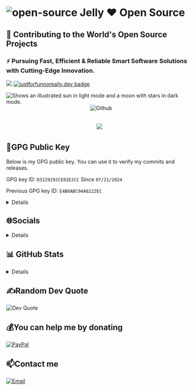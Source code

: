 # ![open-source](https://user-images.githubusercontent.com/79493862/130308685-60eee7b7-120a-45ae-8a41-35d090ae335c.png) Jelly ❤️ Open Source

## 🚀 Contributing to the World's Open Source Projects
### ⚡ Pursuing Fast, Efficient & Reliable Smart Software Solutions with Cutting-Edge Innovation.
[![](https://visitcount.itsvg.in/api?id=JellyObjeck&icon=2&color=11)](https://visitcount.itsvg.in)
[![justforfunnoreally.dev badge](https://img.shields.io/badge/justforfunnoreally-dev-9ff)](https://justforfunnoreally.dev)


<picture>
  <source media="(prefers-color-scheme: dark)" srcset="https://github.com/user-attachments/assets/35e9158f-be84-4828-bc34-e1b43467700a">
  <source media="(prefers-color-scheme: light)" srcset="https://github.com/user-attachments/assets/e3b8b56e-ad54-4a1c-a441-b2aff0a06b03">
  <img alt="Shows an illustrated sun in light mode and a moon with stars in dark mode." src="https://user-images.githubusercontent.com/25423296/163456779-a8556205-d0a5-45e2-ac17-42d089e3c3f8.png">
</picture>

<img width="55%" align="right" alt="Github" src="https://raw.githubusercontent.com/onimur/.github/master/.resources/git-header.svg" />

<h1 align="center">
  <a href="https://git.io/typing-svg">
    <img src="https://readme-typing-svg.herokuapp.com/?color=%23F18900&lines=Hello+There!+👋;Pleased+to+meet+you!;&center=true&size=30">
  </a>
</h1>

## 🔐GPG Public Key

Below is my GPG public key. You can use it to verify my commits and releases.

GPG key ID: `D3229292CE02E2CC` Since `07/21/2024`

Previous GPG key ID: `E4B0ABC94A6222EC`

<details>
<summary>Details</summary>

```bash
-----BEGIN PGP PUBLIC KEY BLOCK-----

mDMEZpx9axYJKwYBBAHaRw8BAQdAb9uP6RDVbuOFN4oRN0V48mE4cU6vefGCa03P
V+xon8m0M2VyYmFua3UgPDc5NDkzODYyK2VyYmFua3VAdXNlcnMubm9yZXBseS5n
aXRodWIuY29tPoiZBBMWCgBBAhsjBQsJCAcCAiICBhUKCQgLAgQWAgMBAh4HAheA
FiEE0xPJ0d6n9gTSBMQN0yKSks4C4swFAmacfbcFCVo5CVgACgkQ0yKSks4C4szg
awEAgk9fD+TOiyHqEz0wrkqMqNwrAraK3hUelHE+MzOG/oABAKpPQwHTlHKy3Hlw
KC8x013nMzDzGqA43zCSIT3FqwIHuDgEZpx9axIKKwYBBAGXVQEFAQEHQIGMbc1V
xb15GHhuOZ690O5itB0AvDSMoxk2crqnPxllAwEIB4h+BBgWCgAmAhsMFiEE0xPJ
0d6n9gTSBMQN0yKSks4C4swFAmacfbcFCVo5CVgACgkQ0yKSks4C4sx4HQEAwbN9
zvtUBd+7azc757qGouo/bM5F78h/Yaja2qXmgkUA/AslwrChaPRmJrXehq84vNNK
fO0zePeXc3PrI10/iR4O
=nP8o
-----END PGP PUBLIC KEY BLOCK-----
```

</details>


## 🌐Socials

[//]: # (<details>)

[//]: # (<summary>Details</summary>)

[//]: # ()
[//]: # ([![Discord]&#40;https://img.shields.io/badge/Discord-%237289DA.svg?logo=discord&logoColor=white&#41;]&#40;https://discord.com/users/erbanku&#41; [![Instagram]&#40;https://img.shields.io/badge/Instagram-%23E4405F.svg?logo=Instagram&logoColor=white&#41;]&#40;https://instagram.com/erbanku&#41; [![LinkedIn]&#40;https://img.shields.io/badge/LinkedIn-%230077B5.svg?logo=linkedin&logoColor=white&#41;]&#40;https://linkedin.com/in/erbanku&#41; [![Reddit]&#40;https://img.shields.io/badge/Reddit-%23FF4500.svg?logo=Reddit&logoColor=white&#41;]&#40;https://reddit.com/user/erbankuglobal&#41; [![TikTok]&#40;https://img.shields.io/badge/TikTok-%23000000.svg?logo=TikTok&logoColor=white&#41;]&#40;https://tiktok.com/@erbanku&#41; [![Twitter]&#40;https://img.shields.io/badge/Twitter-%231DA1F2.svg?logo=Twitter&logoColor=white&#41;]&#40;https://twitter.com/erbanku&#41;)

[//]: # ()
[//]: # (</details>)

<details>
## 💻 Tech Stack

![header_](https://github.com/erbanku/erbanku/assets/79493862/543c5ef4-bae2-45c3-9742-04af4b56cda1)

![C++](https://img.shields.io/badge/c++-%2300599C.svg?style=flat&logo=c%2B%2B&logoColor=white) ![CSS3](https://img.shields.io/badge/css3-%231572B6.svg?style=flat&logo=css3&logoColor=white) ![Firebase](https://img.shields.io/badge/firebase-%23039BE5.svg?style=flat&logo=firebase) ![Swagger](https://img.shields.io/badge/-Swagger-%23Clojure?style=flat&logo=swagger&logoColor=white) ![C](https://img.shields.io/badge/c-%2300599C.svg?style=flat&logo=c&logoColor=white) ![HTML5](https://img.shields.io/badge/html5-%23E34F26.svg?style=flat&logo=html5&logoColor=white) ![Go](https://img.shields.io/badge/go-%2300ADD8.svg?style=flat&logo=go&logoColor=white) ![JavaScript](https://img.shields.io/badge/javascript-%23323330.svg?style=flat&logo=javascript&logoColor=%23F7DF1E)  ![Julia](https://img.shields.io/badge/-Julia-9558B2?style=flat&logo=julia&logoColor=white) ![LaTeX](https://img.shields.io/badge/latex-%23008080.svg?style=flat&logo=latex&logoColor=white) ![Markdown](https://img.shields.io/badge/markdown-%23000000.svg?style=flat&logo=markdown&logoColor=white) ![Python](https://img.shields.io/badge/python-3670A0?style=flat&logo=python&logoColor=ffdd54) ![Shell Script](https://img.shields.io/badge/shell_script-%23121011.svg?style=flat&logo=gnu-bash&logoColor=white) ![Rust](https://img.shields.io/badge/rust-%23000000.svg?style=flat&logo=rust&logoColor=white) ![R](https://img.shields.io/badge/r-%23276DC3.svg?style=flat&logo=r&logoColor=white) ![AWS](https://img.shields.io/badge/AWS-%23FF9900.svg?style=flat&logo=amazon-aws&logoColor=white) ![Azure](https://img.shields.io/badge/azure-%230072C6.svg?style=flat&logo=azure-devops&logoColor=white) ![Google Cloud](https://img.shields.io/badge/Google%20Cloud-%234285F4.svg?style=flat&logo=google-cloud&logoColor=white) ![Vercel](https://img.shields.io/badge/vercel-%23000000.svg?style=flat&logo=vercel&logoColor=white) ![Netlify](https://img.shields.io/badge/netlify-%23000000.svg?style=flat&logo=netlify&logoColor=#00C7B7) ![Heroku](https://img.shields.io/badge/heroku-%23430098.svg?style=flat&logo=heroku&logoColor=white) ![DigitalOcean](https://img.shields.io/badge/DigitalOcean-%230167ff.svg?style=flat&logo=digitalOcean&logoColor=white) ![Anaconda](https://img.shields.io/badge/Anaconda-%2344A833.svg?style=flat&logo=anaconda&logoColor=white) ![Angular](https://img.shields.io/badge/angular-%23DD0031.svg?style=flat&logo=angular&logoColor=white) ![Angular.js](https://img.shields.io/badge/angular.js-%23E23237.svg?style=flat&logo=angularjs&logoColor=white) ![Ant-Design](https://img.shields.io/badge/-AntDesign-%230170FE?style=flat&logo=ant-design&logoColor=white) ![Bootstrap](https://img.shields.io/badge/bootstrap-%23563D7C.svg?style=flat&logo=bootstrap&logoColor=white) ![Django](https://img.shields.io/badge/django-%23092E20.svg?style=flat&logo=django&logoColor=white) ![Fastify](https://img.shields.io/badge/fastify-%23000000.svg?style=flat&logo=fastify&logoColor=white) ![Gatsby](https://img.shields.io/badge/Gatsby-%23663399.svg?style=flat&logo=gatsby&logoColor=white) ![Rails](https://img.shields.io/badge/rails-%23CC0000.svg?style=flat&logo=ruby-on-rails&logoColor=white) ![Qt](https://img.shields.io/badge/Qt-%23217346.svg?style=flat&logo=Qt&logoColor=white) ![NuxtJS](https://img.shields.io/badge/Nuxt-black?style=flat&logo=nuxt.js&logoColor=white) ![NodeJS](https://img.shields.io/badge/node.js-6DA55F?style=flat&logo=node.js&logoColor=white) ![Next JS](https://img.shields.io/badge/Next-black?style=flat&logo=next.js&logoColor=white) ![React](https://img.shields.io/badge/react-%2320232a.svg?style=flat&logo=react&logoColor=%2361DAFB) ![React Native](https://img.shields.io/badge/react_native-%2320232a.svg?style=flat&logo=react&logoColor=%2361DAFB) ![SASS](https://img.shields.io/badge/SASS-hotpink.svg?style=flat&logo=SASS&logoColor=white) ![Socket.io](https://img.shields.io/badge/Socket.io-black?style=flat&logo=socket.io&badgeColor=010101) ![Vue.js](https://img.shields.io/badge/vuejs-%2335495e.svg?style=flat&logo=vuedotjs&logoColor=%234FC08D) ![Stylus](https://img.shields.io/badge/stylus-%23ff6347.svg?style=flat&logo=stylus&logoColor=white) ![Svelte](https://img.shields.io/badge/svelte-%23f1413d.svg?style=flat&logo=svelte&logoColor=white) ![TailwindCSS](https://img.shields.io/badge/tailwindcss-%2338B2AC.svg?style=flat&logo=tailwind-css&logoColor=white) ![Threejs](https://img.shields.io/badge/threejs-black?style=flat&logo=three.js&logoColor=white) ![Yarn](https://img.shields.io/badge/yarn-%232C8EBB.svg?style=flat&logo=yarn&logoColor=white) ![Webpack](https://img.shields.io/badge/webpack-%238DD6F9.svg?style=flat&logo=webpack&logoColor=black) ![Nginx](https://img.shields.io/badge/nginx-%23009639.svg?style=flat&logo=nginx&logoColor=white) ![MicrosoftSQLServer](https://img.shields.io/badge/Microsoft%20SQL%20Sever-CC2927?style=flat&logo=microsoft%20sql%20server&logoColor=white) ![MySQL](https://img.shields.io/badge/mysql-%2300f.svg?style=flat&logo=mysql&logoColor=white) ![MongoDB](https://img.shields.io/badge/MongoDB-%234ea94b.svg?style=flat&logo=mongodb&logoColor=white) ![SQLite](https://img.shields.io/badge/sqlite-%2307405e.svg?style=flat&logo=sqlite&logoColor=white) ![Postgres](https://img.shields.io/badge/postgres-%23316192.svg?style=flat&logo=postgresql&logoColor=white) ![Redis](https://img.shields.io/badge/redis-%23DD0031.svg?style=flat&logo=redis&logoColor=white) ![Adobe After Effects](https://img.shields.io/badge/Adobe%20After%20Effects-9999FF.svg?style=flat&logo=Adobe%20After%20Effects&logoColor=white) ![Adobe Audition](https://img.shields.io/badge/Adobe%20Audition-9999FF.svg?style=flat&logo=Adobe%20Audition&logoColor=white) ![Adobe Dreamweaver](https://img.shields.io/badge/Adobe%20Dreamweaver-FF61F6.svg?style=flat&logo=Adobe%20Dreamweaver&logoColor=white) ![Adobe Illustrator](https://img.shields.io/badge/adobeillustrator-%23FF9A00.svg?style=flat&logo=adobeillustrator&logoColor=white) ![Adobe Photoshop](https://img.shields.io/badge/adobephotoshop-%2331A8FF.svg?style=flat&logo=adobephotoshop&logoColor=white) ![Adobe Premiere Pro](https://img.shields.io/badge/Adobe%20Premiere%20Pro-9999FF.svg?style=flat&logo=Adobe%20Premiere%20Pro&logoColor=white)  ![Figma](https://img.shields.io/badge/figma-%23F24E1E.svg?style=flat&logo=figma&logoColor=white) ![Dribbble](https://img.shields.io/badge/Dribbble-EA4C89?style=flat&logo=dribbble&logoColor=white) ![Canva](https://img.shields.io/badge/Canva-%2300C4CC.svg?style=flat&logo=Canva&logoColor=white) ![Sketch](https://img.shields.io/badge/Sketch-FFB387?style=flat&logo=sketch&logoColor=black) ![Pandas](https://img.shields.io/badge/pandas-%23150458.svg?style=flat&logo=pandas&logoColor=white) ![PyTorch](https://img.shields.io/badge/PyTorch-%23EE4C2C.svg?style=flat&logo=PyTorch&logoColor=white) ![TensorFlow](https://img.shields.io/badge/TensorFlow-%23FF6F00.svg?style=flat&logo=TensorFlow&logoColor=white) ![NumPy](https://img.shields.io/badge/numpy-%23013243.svg?style=flat&logo=numpy&logoColor=white) ![LINUX](https://img.shields.io/badge/Linux-FCC624?style=flat&logo=linux&logoColor=black) ![Ansible](https://img.shields.io/badge/ansible-%231A1918.svg?style=flat&logo=ansible&logoColor=white) ![CMake](https://img.shields.io/badge/CMake-%23008FBA.svg?style=flat&logo=cmake&logoColor=white) ![Confluence](https://img.shields.io/badge/confluence-%23172BF4.svg?style=flat&logo=confluence&logoColor=white) ![Postman](https://img.shields.io/badge/Postman-FF6C37?style=flat&logo=postman&logoColor=white) ![Portfolio](https://img.shields.io/badge/Portfolio-%23000000.svg?style=flat&logo=firefox&logoColor=#FF7139) ![Notion](https://img.shields.io/badge/Notion-%23000000.svg?style=flat&logo=notion&logoColor=white) ![Trello](https://img.shields.io/badge/Trello-%23026AA7.svg?style=flat&logo=Trello&logoColor=white) ![Terraform](https://img.shields.io/badge/terraform-%235835CC.svg?style=flat&logo=terraform&logoColor=white) ![Kubernetes](https://img.shields.io/badge/kubernetes-%23326ce5.svg?style=flat&logo=kubernetes&logoColor=white) ![Jira](https://img.shields.io/badge/jira-%230A0FFF.svg?style=flat&logo=jira&logoColor=white) ![Raspberry Pi](https://img.shields.io/badge/-RaspberryPi-C51A4A?style=flat&logo=Raspberry-Pi) ![ElasticSearch](https://img.shields.io/badge/-ElasticSearch-005571?style=flat&logo=elasticsearch) ![ESLint](https://img.shields.io/badge/ESLint-4B3263?style=flat&logo=eslint&logoColor=white) ![Docker](https://img.shields.io/badge/docker-%230db7ed.svg?style=flat&logo=docker&logoColor=white)

</details>

## 📊 GitHub Stats

<details>
<summary>Details</summary>

<img src="https://github-readme-stats.vercel.app/api?username=JellyObjeck&show_icons=true&theme=light" alt="GitHub Stats" />

<img src="https://github-readme-stats.vercel.app/api/top-langs/?username=JellyObjeck&layout=compact&theme=light" alt="Top Languages" />

<img src="https://wakatime.com/share/@JellyObjeck/177f0028-d4c0-4894-9adb-e721113852ee.svg" alt="WakaTime" />

<img src="https://cr-skills-chart-widget.azurewebsites.net/api/api?username=JellyObjeck&branding=false&chart-bg-color=transparent&bg=fff" alt="Code::Stats" />

<img src="https://raw.githubusercontent.com/JellyObjeck/JellyObjeck/main/profile-3d-contrib/profile-green.svg" alt="3D Contributions" />

</details>

[//]: # ()
[//]: # (<details>)

[//]: # (<summary>Details</summary>)

[//]: # ()
[//]: # (<picture>)

[//]: # (<source media="&#40;prefers-color-scheme: dark&#41;" srcset="https://github-readme-stats.vercel.app/api?username=JellyObjeck&show_icons=true&theme=dark">)

[//]: # (<source media="&#40;prefers-color-scheme: light&#41;" srcset="https://github-readme-stats.vercel.app/api?username=JellyObjeck&show_icons=true&theme=light">)

[//]: # (<img src="https://github-readme-stats.vercel.app/api?username=JellyObjeck&show_icons=true&theme=light" alt="GitHub Stats">)

[//]: # (</picture>)

[//]: # ()
[//]: # (<picture>)

[//]: # (<source media="&#40;prefers-color-scheme: dark&#41;" srcset="https://github-readme-stats.vercel.app/api/wakatime?username=@JellyObjeck&theme=dark">)

[//]: # (<source media="&#40;prefers-color-scheme: light&#41;" srcset="https://github-readme-stats.vercel.app/api/wakatime?username=@JellyObjeck&theme=light">)

[//]: # (<img src="https://github-readme-stats.vercel.app/api/wakatime?username=@JellyObjeck&theme=light" alt="WakaTime Stats">)

[//]: # (</picture>)

[//]: # ()
[//]: # (<picture>)

[//]: # (<source media="&#40;prefers-color-scheme: dark&#41;" srcset="https://github-readme-stats.vercel.app/api/top-langs/?username=JellyObjeck&layout=compact&theme=dark">)

[//]: # (<source media="&#40;prefers-color-scheme: light&#41;" srcset="https://github-readme-stats.vercel.app/api/top-langs/?username=JellyObjeck&layout=compact&theme=light">)

[//]: # (<img src="https://github-readme-stats.vercel.app/api/top-langs/?username=JellyObjeck&layout=compact&theme=light" alt="Top Languages">)

[//]: # (</picture>)

[//]: # ()
[//]: # (<picture>)

[//]: # (<source media="&#40;prefers-color-scheme: dark&#41;" srcset="https://wakatime.com/share/@JellyObjeck/ac1f4813-bf3c-4d8b-a59b-2fac7daf3cee.svg">)

[//]: # (<source media="&#40;prefers-color-scheme: light&#41;" srcset="https://wakatime.com/share/@JellyObjeck/177f0028-d4c0-4894-9adb-e721113852ee.svg">)

[//]: # (<img src="https://wakatime.com/share/@JellyObjeck/177f0028-d4c0-4894-9adb-e721113852ee" alt="WakaTime">)

[//]: # (</picture>)

[//]: # ()
[//]: # (<picture>)

[//]: # (<source media="&#40;prefers-color-scheme: dark&#41;" srcset="https://wakatime.com/share/@JellyObjeck/80646b3c-399a-4569-b619-24e7d2e127b1.svg">)

[//]: # (<source media="&#40;prefers-color-scheme: light&#41;" srcset="https://wakatime.com/share/@JellyObjeck/759a2375-491e-4e8a-9afb-7e7557f1e8c2.svg">)

[//]: # (<img src="https://wakatime.com/share/@JellyObjeck/759a2375-491e-4e8a-9afb-7e7557f1e8c2" alt="WakaTime">)

[//]: # (</picture>)

[//]: # ()
[//]: # (<picture>)

[//]: # (<source media="&#40;prefers-color-scheme: dark&#41;" srcset="https://cr-skills-chart-widget.azurewebsites.net/api/api?username=JellyObjeck&branding=false&chart-bg-color=transparent&bg=16324e&tetx-label-color=fff">)

[//]: # (<source media="&#40;prefers-color-scheme: light&#41;" srcset="https://cr-skills-chart-widget.azurewebsites.net/api/api?username=JellyObjeck&branding=false&chart-bg-color=transparent&bg=fff">)

[//]: # (<img src="https://cr-skills-chart-widget.azurewebsites.net/api/api?username=JellyObjeck&branding=false&chart-bg-color=transparent&bg=fff" alt="Code::Stats">)

[//]: # (</picture>)

[//]: # ()
[//]: # (<picture>)

[//]: # (<source media="&#40;prefers-color-scheme: dark&#41;" srcset="https://raw.githubusercontent.com/JellyObjeck/JellyObjeck/main/profile-3d-contrib/profile-night-green.svg">)

[//]: # (<source media="&#40;prefers-color-scheme: light&#41;" srcset="https://raw.githubusercontent.com/JellyObjeck/JellyObjeck/main/profile-3d-contrib/profile-green.svg">)

[//]: # (<img src="https://raw.githubusercontent.com/JellyObjeck/JellyObjeck/main/profile-3d-contrib/profile-green.svg" alt="3D Contributions">)

[//]: # (</picture>)

[//]: # ()
[//]: # (</details>)

## ✍️Random Dev Quote

<picture>
    <source media="(prefers-color-scheme: dark)" srcset="https://quotes-github-readme.vercel.app/api?type=horizontal&theme=dark">
    <source media="(prefers-color-scheme: light)" srcset="https://quotes-github-readme.vercel.app/api?type=horizontal&theme=light">
    <img src="https://quotes-github-readme.vercel.app/api?type=horizontal&theme=light" alt="Dev Quote">
</picture>

## 💰You can help me by donating

  [![PayPal](https://img.shields.io/badge/PayPal-00457C?style=for-the-badge&logo=paypal&logoColor=white)](https://PayPal.Me/guoog) 
## 📫Contact me
  [![Email](https://img.shields.io/badge/Gmail-D14836?style=for-the-badge&logo=gmail&logoColor=white)](mailto:jellychou001@gmail.com)